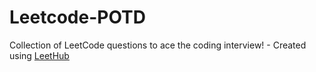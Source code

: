 # Leetcode-POTD
Collection of LeetCode questions to ace the coding interview! - Created using [LeetHub](https://github.com/QasimWani/LeetHub)
